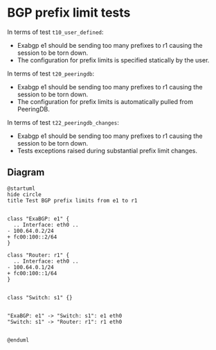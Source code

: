 # BGP prefix limit tests

In terms of test `t10_user_defined`:
  - Exabgp e1 should be sending too many prefixes to r1 causing the session to be torn down.
  - The configuration for prefix limits is specified statically by the user.

In terms of test `t20_peeringdb`:
  - Exabgp e1 should be sending too many prefixes to r1 causing the session to be torn down.
  - The configuration for prefix limits is automatically pulled from PeeringDB.

In terms of test `t22_peeringdb_changes`:
  - Exabgp e1 should be sending too many prefixes to r1 causing the session to be torn down.
  - Tests exceptions raised during substantial prefix limit changes.


## Diagram

```plantuml
@startuml
hide circle
title Test BGP prefix limits from e1 to r1


class "ExaBGP: e1" {
  .. Interface: eth0 ..
- 100.64.0.2/24
+ fc00:100::2/64
}

class "Router: r1" {
  .. Interface: eth0 ..
- 100.64.0.1/24
+ fc00:100::1/64
}


class "Switch: s1" {}


"ExaBGP: e1" -> "Switch: s1": e1 eth0
"Switch: s1" -> "Router: r1": r1 eth0


@enduml
```
